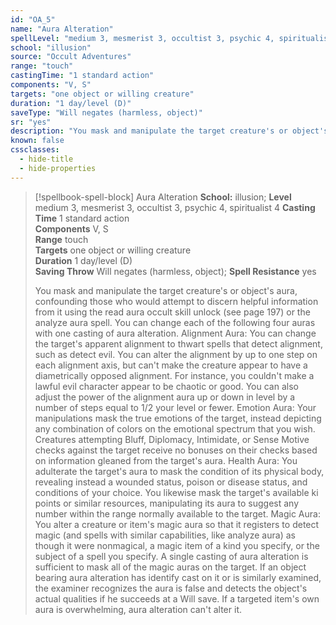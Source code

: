 ```yaml
---
id: "OA_5"
name: "Aura Alteration"
spellLevel: "medium 3, mesmerist 3, occultist 3, psychic 4, spiritualist 4"
school: "illusion"
source: "Occult Adventures"
range: "touch"
castingTime: "1 standard action"
components: "V, S"
targets: "one object or willing creature"
duration: "1 day/level (D)"
saveType: "Will negates (harmless, object)"
sr: "yes"
description: "You mask and manipulate the target creature's or object's aura, confounding those who would attempt to discern helpful information from it using the read aura occult skill unlock (see page 197) or the analyze aura spell. You can change each of the following four auras with one casting of aura alteration.  Alignment Aura: You can change the target's apparent alignment to thwart spells that detect alignment, such as detect evil. You can alter the alignment by up to one step on each alignment axis, but can't make the creature appear to have a diametrically opposed alignment. For instance, you couldn't make a lawful evil character appear to be chaotic or good. You can also adjust the power of the alignment aura up or down in level by a number of steps equal to 1/2 your level or fewer.  Emotion Aura: Your manipulations mask the true emotions  of the target, instead depicting any combination of colors on the emotional spectrum that you wish. Creatures attempting Bluff, Diplomacy, Intimidate, or Sense Motive checks against the target receive no bonuses on their checks based on information gleaned from the target's aura.  Health Aura: You adulterate the target's aura to mask the condition of its physical body, revealing instead a wounded status, poison or disease status, and conditions of your choice. You likewise mask the target's available ki points or similar resources, manipulating its aura to suggest any number within the range normally available to the target.  Magic Aura: You alter a creature or item's magic aura so that it registers to detect magic (and spells with similar capabilities, like analyze aura) as though it were nonmagical, a magic item of a kind you specify, or the subject of a spell you specify. A single casting of aura alteration is sufficient to mask all of the magic auras on the target. If an object bearing aura alteration has identify cast on it or is similarly examined, the examiner recognizes the aura is false and detects the object's actual qualities if he succeeds at a Will save. If a targeted item's own aura is overwhelming, aura alteration can't alter it."
known: false
cssclasses:
  - hide-title
  - hide-properties
---
```


> [!spellbook-spell-block] Aura Alteration
> **School:** illusion; **Level** medium 3, mesmerist 3, occultist 3, psychic 4, spiritualist 4
> **Casting Time** 1 standard action  
> **Components** V, S  
> **Range** touch  
> **Targets** one object or willing creature  
> **Duration** 1 day/level (D)  
> **Saving Throw** Will negates (harmless, object); **Spell Resistance** yes
> 
> You mask and manipulate the target creature's or object's aura, confounding those who would attempt to discern helpful information from it using the read aura occult skill unlock (see page 197) or the analyze aura spell. You can change each of the following four auras with one casting of aura alteration.  Alignment Aura: You can change the target's apparent alignment to thwart spells that detect alignment, such as detect evil. You can alter the alignment by up to one step on each alignment axis, but can't make the creature appear to have a diametrically opposed alignment. For instance, you couldn't make a lawful evil character appear to be chaotic or good. You can also adjust the power of the alignment aura up or down in level by a number of steps equal to 1/2 your level or fewer.  Emotion Aura: Your manipulations mask the true emotions  of the target, instead depicting any combination of colors on the emotional spectrum that you wish. Creatures attempting Bluff, Diplomacy, Intimidate, or Sense Motive checks against the target receive no bonuses on their checks based on information gleaned from the target's aura.  Health Aura: You adulterate the target's aura to mask the condition of its physical body, revealing instead a wounded status, poison or disease status, and conditions of your choice. You likewise mask the target's available ki points or similar resources, manipulating its aura to suggest any number within the range normally available to the target.  Magic Aura: You alter a creature or item's magic aura so that it registers to detect magic (and spells with similar capabilities, like analyze aura) as though it were nonmagical, a magic item of a kind you specify, or the subject of a spell you specify. A single casting of aura alteration is sufficient to mask all of the magic auras on the target. If an object bearing aura alteration has identify cast on it or is similarly examined, the examiner recognizes the aura is false and detects the object's actual qualities if he succeeds at a Will save. If a targeted item's own aura is overwhelming, aura alteration can't alter it.